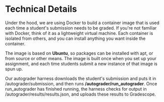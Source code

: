 # Technical Details

Under the hood, we are using Docker to build a container image that is
used each time a student's submission needs to be graded. If you're
not familiar with Docker, think of it as a lightweight virtual
machine. Each container is isolated from others, and you can install
anything you want inside the container.

The image is based on **Ubuntu**, so packages can be installed with
apt, or from source or other means. The image is built once when you
set up your assignment, and each time students submit a new instance
of that image is spun up. 

Our autograder harness downloads the student's submission and puts it
in /autograder/submission, and then runs
**/autograder/run_autograder**. Once run_autograder has finished
running, the harness checks for output in
/autograder/results/results.json, and uploads these results to
Gradescope.
